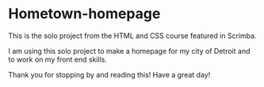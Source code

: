 # Hometown-homepage

This is the solo project from the HTML and CSS course featured in Scrimba. 

I am using this solo project to make a homepage for my city of Detroit and to work on my front end skills. 

Thank you for stopping by and reading this! Have a great day! 